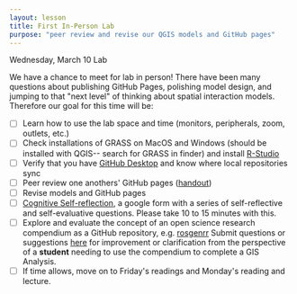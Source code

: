 ```yaml
---
layout: lesson
title: First In-Person Lab
purpose: "peer review and revise our QGIS models and GitHub pages"
---
```


Wednesday, March 10 Lab

We have a chance to meet for lab in person! There have been many questions about publishing GitHub Pages, polishing model design, and jumping to that "next level" of thinking about spatial interaction models. Therefore our goal for this time will be:

- [ ] Learn how to use the lab space and time (monitors, peripherals, zoom, outlets, etc.)
- [ ] Check installations of GRASS on MacOS and Windows (should be installed with QGIS-- search for GRASS in finder) and install [R-Studio](https://rstudio.com/)
- [ ] Verify that you have [GitHub Desktop](https://desktop.github.com/) and know where local repositories sync
- [ ] Peer review one anothers' GitHub pages ([handout](assets/peer_review1.pdf))
- [ ] Revise models and GitHub pages
- [ ] [Cognitive Self-reflection](https://forms.gle/3htPX8K8L7pp5Dqp7), a google form with a series of self-reflective and self-evaluative questions. Please take 10 to 15 minutes with this.
- [ ] Explore and evaluate the concept of an open science research compendium as a GitHub repository, e.g. [rosgenrr](https://github.com/GIS4DEV/rosgenrr) Submit questions or suggestions [here](https://forms.gle/6aTnWngJLNRqXuoo9) for improvement or clarification from the perspective of a **student** needing to use the compendium to complete a GIS Analysis.
- [ ] If time allows, move on to Friday's readings and Monday's reading and lecture.